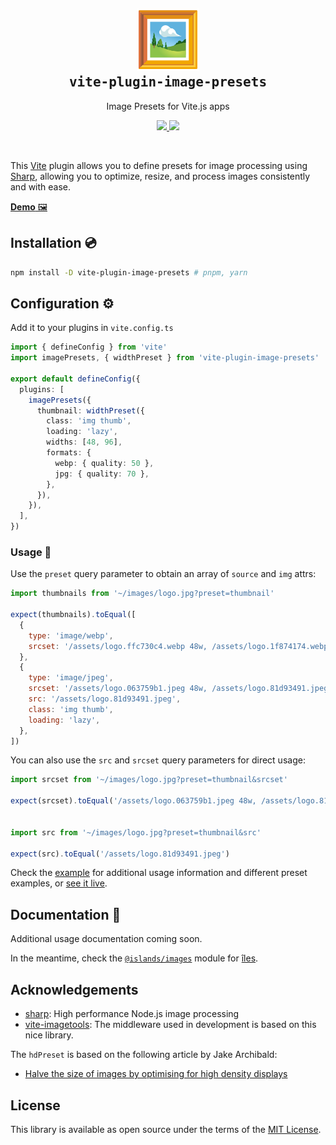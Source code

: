 <h2 align='center'>
  <a href="https://image-presets.netlify.app/">
    <img src="https://github.com/ElMassimo/vite-plugin-image-presets/blob/main/example/images/logo.svg" width="100px"/>
  </a>
  <br>
  <samp>vite-plugin-image-presets</samp>
</h2>

<p align='center'>Image Presets for Vite.js apps</p>

<p align='center'>
  <a href='https://www.npmjs.com/package/vite-plugin-image-presets'>
    <img src='https://img.shields.io/npm/v/vite-plugin-image-presets?color=222&style=flat-square'>
  </a>
  <a href='https://github.com/ElMassimo/vite-plugin-image-presets/blob/main/LICENSE.txt'>
    <img src='https://img.shields.io/badge/license-MIT-blue.svg'>
  </a>
</p>

<br>

[Vite]: https://vitejs.dev/
[Sharp]: https://sharp.pixelplumbing.com/
[îles]: https://iles-docs.netlify.app/
[example]: https://github.com/ElMassimo/vite-plugin-image-presets/blob/main/example/App.vue#L10
[live]: https://image-presets.netlify.app/

This [Vite] plugin allows you to define presets for image processing using [Sharp],
allowing you to optimize, resize, and process images consistently and with ease.

[__Demo__ 🖼][live]

## Installation 💿

```bash
npm install -D vite-plugin-image-presets # pnpm, yarn
```

## Configuration ⚙️

Add it to your plugins in `vite.config.ts`

```ts
import { defineConfig } from 'vite'
import imagePresets, { widthPreset } from 'vite-plugin-image-presets' 

export default defineConfig({
  plugins: [
    imagePresets({
      thumbnail: widthPreset({
        class: 'img thumb',
        loading: 'lazy',
        widths: [48, 96],
        formats: {
          webp: { quality: 50 },
          jpg: { quality: 70 },
        },
      }),
    }),
  ],
})
```

### Usage 🚀

Use the `preset` query parameter to obtain an array of `source` and `img` attrs:

```js
import thumbnails from '~/images/logo.jpg?preset=thumbnail'

expect(thumbnails).toEqual([
  {
    type: 'image/webp',
    srcset: '/assets/logo.ffc730c4.webp 48w, /assets/logo.1f874174.webp 96w',
  },
  {
    type: 'image/jpeg',
    srcset: '/assets/logo.063759b1.jpeg 48w, /assets/logo.81d93491.jpeg 96w',
    src: '/assets/logo.81d93491.jpeg',
    class: 'img thumb',
    loading: 'lazy',
  },
])
```

You can also use the `src` and `srcset` query parameters for direct usage:

```js
import srcset from '~/images/logo.jpg?preset=thumbnail&srcset'

expect(srcset).toEqual('/assets/logo.063759b1.jpeg 48w, /assets/logo.81d93491.jpeg 96w')


import src from '~/images/logo.jpg?preset=thumbnail&src'

expect(src).toEqual('/assets/logo.81d93491.jpeg')
```

Check the [example] for additional usage information and different preset examples, or [see it live][live].

## Documentation 📖

Additional usage documentation coming soon.

In the meantime, check the [`@islands/images`](https://github.com/ElMassimo/iles/tree/main/packages/images) module for [îles].

## Acknowledgements

- [sharp][sharp]: High performance Node.js image processing
- [vite-imagetools](https://github.com/JonasKruckenberg/imagetools/tree/main/packages/vite): The middleware used in development is based on this nice library.

The `hdPreset` is based on the following article by Jake Archibald:

- [Halve the size of images by optimising for high density displays](https://jakearchibald.com/2021/serving-sharp-images-to-high-density-screens/)

## License

This library is available as open source under the terms of the [MIT License](https://opensource.org/licenses/MIT).

